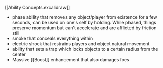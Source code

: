 
[[Ability Concepts.excalidraw]]


- phase ability that removes any object/player from existence for a few seconds, can be used on one's self by holding. While phased, things preserve momentum but can't accelerate and are afflicted by friction still
- smoke that conceals everything within
- electric shock that restrains players and object natural movement
- ability that sets a trap which locks objects to a certain radius from the center
- Massive [[Boost]] enhancement that also damages foes